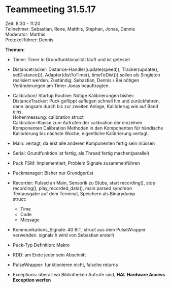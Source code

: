 # **Teammeeting 31.5.17**    
Zeit: 8:30 - 11:20   
Teilnehmer: Sebastian, Rene, Matthis, Stephan, Jonas, Dennis  
Moderator: Matthis  
Protokollführer: Dennis

**Themen:**
* Timer: Timer in Grundfunktionalität läuft und ist getestet
* Distancetracker: Distance-Handler(update(speed)), Tracker(update(), setDistance()), Adapter(distToTime(), timeToDist()) sollen als Singleton realisiert werden.
Zuständig: Sebastian, Dennis / Bei nötigen Veränderungen am Timer Jonas beauftragten.
* Calibration/ Startup Routine: Nötige Kalibrierungen bisher: 
DistanceTracker: Puck geflippt auflegen schnell hin und zurückfahren, dann langsam durch bis zur zweiten Anlage, Kalibrierug wie auf Band eins.   
Höhenmessung: calibration struct  
Calibration-Klasse zum Aufrufen der calibration der einzelnen Komponenten
Calibration Methoden in den Komponenten für händische Kalibrierung bis nächste Woche, eigentliche Kalibrierung vertagt.    
* Main: vertagt, da erst alle anderen Komponenten fertig sein müssen    
* Serial: Grundfunktion ist fertig, als Thread fertig machen(parallel)    
* Puck FSM: Implementiert, Problem Signale zusammenführen  
* Puckmanager: Bisher nur Grundgerüst  
* Recorder: Pulsed an Main, Sensorik zu Stubs, start recording(), stop recording(), play_recorded_data(), main parsed synchron   
 Textausgabe auf dem Terminal, Speichern als Binarydump  
struct: 
  - Time  
  - Code
  - Message   
 
* Kommunikations_Signale: 40 BIT, struct aus dem PulseWrapper verwenden. signals.h wird von Sebastian erstellt   
* Puck-Typ Definition: Makro  
* RDD: am Ende jeder sein Abschnitt  
* PulseWrapper: funktionieren nicht, falsche returns  
* Exceptions: überall wo Bibliotheken Aufrufe sind, **HAL Hardware Access Exception werfen** 
